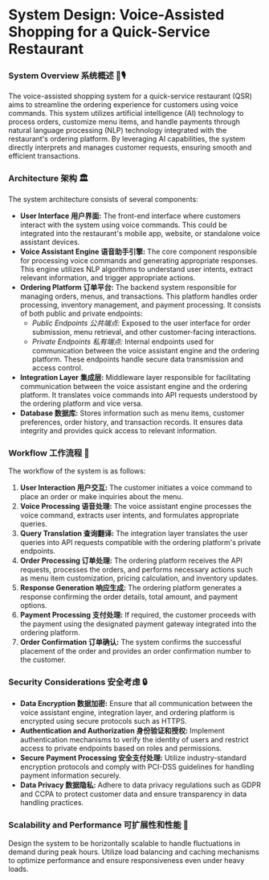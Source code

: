 # System Design: Voice-Assisted Shopping for a Quick-Service Restaurant

### System Overview 系统概述 🛒🎙️

The voice-assisted shopping system for a quick-service restaurant (QSR) aims to streamline the ordering experience for customers using voice commands. This system utilizes artificial intelligence (AI) technology to process orders, customize menu items, and handle payments through natural language processing (NLP) technology integrated with the restaurant's ordering platform. By leveraging AI capabilities, the system directly interprets and manages customer requests, ensuring smooth and efficient transactions.

### Architecture 架构 🏛️

The system architecture consists of several components:

* **User Interface 用户界面:** The front-end interface where customers interact with the system using voice commands. This could be integrated into the restaurant's mobile app, website, or standalone voice assistant devices.
* **Voice Assistant Engine 语音助手引擎:** The core component responsible for processing voice commands and generating appropriate responses. This engine utilizes NLP algorithms to understand user intents, extract relevant information, and trigger appropriate actions.
* **Ordering Platform 订单平台:** The backend system responsible for managing orders, menus, and transactions. This platform handles order processing, inventory management, and payment processing. It consists of both public and private endpoints:
  * _Public Endpoints 公共端点:_ Exposed to the user interface for order submission, menu retrieval, and other customer-facing interactions.
  * _Private Endpoints 私有端点:_ Internal endpoints used for communication between the voice assistant engine and the ordering platform. These endpoints handle secure data transmission and access control.
* **Integration Layer 集成层:** Middleware layer responsible for facilitating communication between the voice assistant engine and the ordering platform. It translates voice commands into API requests understood by the ordering platform and vice versa.
* **Database 数据库:** Stores information such as menu items, customer preferences, order history, and transaction records. It ensures data integrity and provides quick access to relevant information.

### Workflow 工作流程 🔄

The workflow of the system is as follows:

1. **User Interaction 用户交互:** The customer initiates a voice command to place an order or make inquiries about the menu.
2. **Voice Processing 语音处理:** The voice assistant engine processes the voice command, extracts user intents, and formulates appropriate queries.
3. **Query Translation 查询翻译:** The integration layer translates the user queries into API requests compatible with the ordering platform's private endpoints.
4. **Order Processing 订单处理:** The ordering platform receives the API requests, processes the orders, and performs necessary actions such as menu item customization, pricing calculation, and inventory updates.
5. **Response Generation 响应生成:** The ordering platform generates a response confirming the order details, total amount, and payment options.
6. **Payment Processing 支付处理:** If required, the customer proceeds with the payment using the designated payment gateway integrated into the ordering platform.
7. **Order Confirmation 订单确认:** The system confirms the successful placement of the order and provides an order confirmation number to the customer.

### Security Considerations 安全考虑 🔒

* **Data Encryption 数据加密:** Ensure that all communication between the voice assistant engine, integration layer, and ordering platform is encrypted using secure protocols such as HTTPS.
* **Authentication and Authorization 身份验证和授权:** Implement authentication mechanisms to verify the identity of users and restrict access to private endpoints based on roles and permissions.
* **Secure Payment Processing 安全支付处理:** Utilize industry-standard encryption protocols and comply with PCI-DSS guidelines for handling payment information securely.
* **Data Privacy 数据隐私:** Adhere to data privacy regulations such as GDPR and CCPA to protect customer data and ensure transparency in data handling practices.

### Scalability and Performance 可扩展性和性能 🚀

Design the system to be horizontally scalable to handle fluctuations in demand during peak hours. Utilize load balancing and caching mechanisms to optimize performance and ensure responsiveness even under heavy loads.
